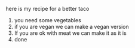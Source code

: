 here is my recipe for a better taco
1. you need some vegetables
2. if you are vegan we can make a vegan version 
3. If you are ok with meat we can make it as it is 
4. done
